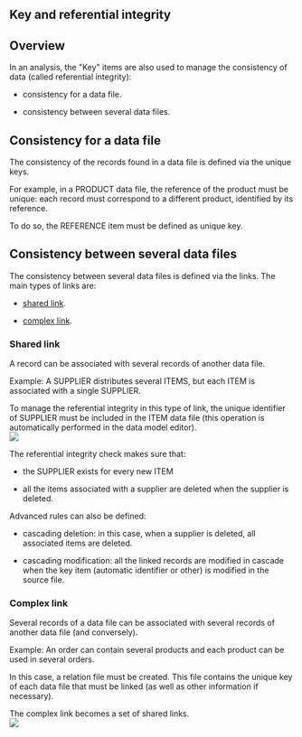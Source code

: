 
## Key and referential integrity
			



<a name="NOTE1"></a>
<a name="NOTE1_1"></a>


## Overview
<a name="overview_ELTTEXTE000127"></a>
In an analysis, the "Key" items are also used to manage the consistency of data (called referential integrity):

- consistency for a data file.

- consistency between several data files.




<a name="NOTE2"></a>
<a name="NOTE2_1"></a>


## Consistency for a data file
<a name="consistency_for_data_file_ELTTEXTE000151"></a>
The consistency of the records found in a data file is defined via the unique keys.

For example, in a PRODUCT data file, the reference of the product must be unique: each record must correspond to a different product, identified by its reference.

To do so, the REFERENCE item must be defined as unique key.

<a name="NOTE3"></a>
<a name="NOTE3_1"></a>


## Consistency between several data files
<a name="consistency_between_several_data_files_ELTTEXTE000175"></a>
The consistency between several data files is defined via the links. The main types of links are:

- [shared link](#NOTE3_2).

- [complex link](#NOTE3_3).



<a name="NOTE3_2"></a>


### Shared link
<a name="shared_link_ELTPARAGRAPHE000047"></a>

A record can be associated with several records of another data file.

Example: A SUPPLIER distributes several ITEMS, but each ITEM is associated with a single SUPPLIER.

To manage the referential integrity in this type of link, the unique identifier of SUPPLIER must be included in the ITEM data file (this operation is automatically performed in the data model editor).
<br>![](https://doc.pcsoft.fr/en-US/images/image.awp?langid=3&name=LiaisonPartagee.gif)


The referential integrity check makes sure that:

- the SUPPLIER exists for every new ITEM

- all the items associated with a supplier are deleted when the supplier is deleted.




Advanced rules can also be defined: 

- cascading deletion: in this case, when a supplier is deleted, all associated items are deleted.

- cascading modification: all the linked records are modified in cascade when the key item (automatic identifier or other) is modified in the source file.



<a name="NOTE3_3"></a>


### Complex link
<a name="complex_link_ELTPARAGRAPHE000070"></a>

Several records of a data file can be associated with several records of another data file (and conversely).

Example: An order can contain several products and each product can be used in several orders.

In this case, a relation file must be created. This file contains the unique key of each data file that must be linked (as well as other information if necessary).

The complex link becomes a set of shared links.
<br>![](https://doc.pcsoft.fr/en-US/images/image.awp?langid=3&name=LiaisonComplexe.gif&type=thumb)



